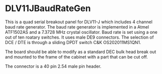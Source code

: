 # DLV11JBaudRateGen

This is a quad serial breakout panel for DLV11-J which includes 4 channel baud rate generator. The baud rate generator is implemented in a Atmel ATF1502AS and a 7.3728 MHz crystal oscillator. Baud rate is set using a one out of ten roatary switches. It uses male DE9 connectors. The selection of DCE / DTE is through a sliding DPDT switch C&K OS202011MS1QN1.

The board should be able to modify as a standard DEC bulk head break out and mounted to the frame of the cabinet with a part that can be cut off.

The connector is a 40 pin 2.54 male pin header. 
